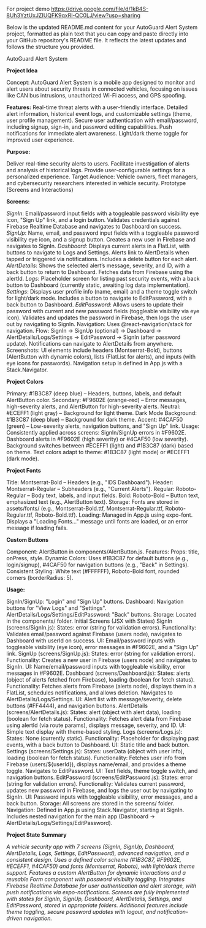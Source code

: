 For project demo
https://drive.google.com/file/d/1kB4S-8Uh3YztUxJZIUQFK9qxRl-QC0LJ/view?usp=sharing

Below is the updated README.md content for your AutoGuard Alert System project, formatted as plain text that you can copy and paste directly into your GitHub repository's README file. It reflects the latest updates and follows the structure you provided.

AutoGuard Alert System

**Project Idea**

Concept: AutoGuard Alert System is a mobile app designed to monitor and alert users about security threats in connected vehicles, focusing on issues like CAN bus intrusions, unauthorized Wi-Fi access, and GPS spoofing.

**Features:**
Real-time threat alerts with a user-friendly interface.
Detailed alert information, historical event logs, and customizable settings (theme, user profile management).
Secure user authentication with email/password, including signup, sign-in, and password editing capabilities.
Push notifications for immediate alert awareness.
Light/dark theme toggle for improved user experience.

**Purpose:**

Deliver real-time security alerts to users.
Facilitate investigation of alerts and analysis of historical logs.
Provide user-configurable settings for a personalized experience.
Target Audience: Vehicle owners, fleet managers, and cybersecurity researchers interested in vehicle security.
Prototype (Screens and Interactions)

**Screens:**

*SignIn*: Email/password input fields with a toggleable password visibility eye icon, "Sign Up" link, and a login button. Validates credentials against Firebase Realtime Database and navigates to Dashboard on success.
*SignUp*: Name, email, and password input fields with a toggleable password visibility eye icon, and a signup button. Creates a new user in Firebase and navigates to SignIn.
*Dashboard*: Displays current alerts in a FlatList, with buttons to navigate to Logs and Settings. Alerts link to AlertDetails when tapped or triggered via notifications. Includes a delete button for each alert.
*AlertDetails*: Shows the selected alert’s message, severity, and ID, with a back button to return to Dashboard. Fetches data from Firebase using the alertId.
*Logs*: Placeholder screen for listing past security events, with a back button to Dashboard (currently static, awaiting log data implementation).
*Settings*: Displays user profile info (name, email) and a theme toggle switch for light/dark mode. Includes a button to navigate to EditPassword, with a back button to Dashboard.
*EditPassword*: Allows users to update their password with current and new password fields (toggleable visibility via eye icon). Validates and updates the password in Firebase, then logs the user out by navigating to SignIn.
Navigation: Uses @react-navigation/stack for navigation. Flow: SignIn → SignUp (optional) → Dashboard → AlertDetails/Logs/Settings → EditPassword → SignIn (after password update). Notifications can navigate to AlertDetails from anywhere.
Screenshots: UI elements include headers (Montserrat-Bold), buttons (AlertButton with dynamic colors), lists (FlatList for alerts), and inputs (with eye icons for passwords). Navigation setup is defined in App.js with a Stack.Navigator.

**Project Colors**

Primary: #1B3C87 (deep blue) – Headers, buttons, labels, and default AlertButton color.
Secondary: #F9602E (orange-red) – Error messages, high-severity alerts, and AlertButton for high-severity alerts.
Neutral: #ECEFF1 (light gray) – Background for light theme.
Dark Mode Background: #1B3C87 (deep blue) – Background for dark theme.
Accent: #4CAF50 (green) – Low-severity alerts, navigation buttons, and "Sign Up" link.
Usage: Consistently applied across screens:
SignIn/SignUp errors in #F9602E.
Dashboard alerts in #F9602E (high severity) or #4CAF50 (low severity).
Background switches between #ECEFF1 (light) and #1B3C87 (dark) based on theme.
Text colors adapt to theme: #1B3C87 (light mode) or #ECEFF1 (dark mode).

**Project Fonts**

Title: Montserrat-Bold – Headers (e.g., "IDS Dashboard").
Header: Montserrat-Regular – Subheaders (e.g., "Current Alerts").
Regular: Roboto-Regular – Body text, labels, and input fields.
Bold: Roboto-Bold – Button text, emphasized text (e.g., AlertButton text).
Storage: Fonts are stored in assets/fonts/ (e.g., Montserrat-Bold.ttf, Montserrat-Regular.ttf, Roboto-Regular.ttf, Roboto-Bold.ttf).
Loading: Managed in App.js using expo-font. Displays a "Loading Fonts..." message until fonts are loaded, or an error message if loading fails.

**Custom Buttons**

Component: AlertButton in components/AlertButton.js.
Features:
Props: title, onPress, style.
Dynamic Colors: Uses #1B3C87 for default buttons (e.g., login/signup), #4CAF50 for navigation buttons (e.g., "Back" in Settings).
Consistent Styling: White text (#FFFFFF), Roboto-Bold font, rounded corners (borderRadius: 5).

**Usage:**

SignIn/SignUp: "Login" and "Sign Up" buttons.
Dashboard: Navigation buttons for "View Logs" and "Settings".
AlertDetails/Logs/Settings/EditPassword: "Back" buttons.
Storage: Located in the components/ folder.
Initial Screens (JSX with States)
SignIn (screens/SignIn.js):
States: error (string for validation errors).
Functionality: Validates email/password against Firebase (users node), navigates to Dashboard with userId on success.
UI: Email/password inputs with toggleable visibility (eye icon), error messages in #F9602E, and a "Sign Up" link.
SignUp (screens/SignUp.js):
States: error (string for validation errors).
Functionality: Creates a new user in Firebase (users node) and navigates to SignIn.
UI: Name/email/password inputs with toggleable visibility, error messages in #F9602E.
Dashboard (screens/Dashboard.js):
States: alerts (object of alerts fetched from Firebase), loading (boolean for fetch status).
Functionality: Fetches alerts from Firebase (alerts node), displays them in a FlatList, schedules notifications, and allows deletion. Navigates to AlertDetails/Logs/Settings.
UI: Alert list with message/severity, delete buttons (#FF4444), and navigation buttons.
AlertDetails (screens/AlertDetails.js):
States: alert (object with alert data), loading (boolean for fetch status).
Functionality: Fetches alert data from Firebase using alertId (via route params), displays message, severity, and ID.
UI: Simple text display with theme-based styling.
Logs (screens/Logs.js):
States: None (currently static).
Functionality: Placeholder for displaying past events, with a back button to Dashboard.
UI: Static title and back button.
Settings (screens/Settings.js):
States: userData (object with user info), loading (boolean for fetch status).
Functionality: Fetches user info from Firebase (users/${userId}), displays name/email, and provides a theme toggle. Navigates to EditPassword.
UI: Text fields, theme toggle switch, and navigation buttons.
EditPassword (screens/EditPassword.js):
States: error (string for validation errors).
Functionality: Validates current password, updates new password in Firebase, and logs the user out by navigating to SignIn.
UI: Password inputs with toggleable visibility, error messages, and a back button.
Storage: All screens are stored in the screens/ folder.
Navigation: Defined in App.js using Stack.Navigator, starting at SignIn. Includes nested navigation for the main app (Dashboard → AlertDetails/Logs/Settings/EditPassword).


**Project State Summary**

*A vehicle security app with 7 screens (SignIn, SignUp, Dashboard, AlertDetails, Logs, Settings, EditPassword), advanced navigation, and a consistent design.
Uses a defined color scheme (#1B3C87, #F9602E, #ECEFF1, #4CAF50) and fonts (Montserrat, Roboto), with light/dark theme support.
Features a custom AlertButton for dynamic interactions and a reusable Form component with password visibility toggling.
Integrates Firebase Realtime Database for user authentication and alert storage, with push notifications via expo-notifications.
Screens are fully implemented with states for SignIn, SignUp, Dashboard, AlertDetails, Settings, and EditPassword, stored in appropriate folders.
Additional features include theme toggling, secure password updates with logout, and notification-driven navigation.*


